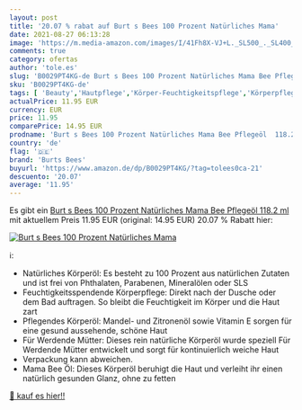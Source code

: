 ```yaml
---
layout: post
title: '20.07 % rabat auf Burt s Bees 100 Prozent Natürliches Mama'
date: 2021-08-27 06:13:28
image: 'https://m.media-amazon.com/images/I/41Fh8X-VJ+L._SL500_._SL400_.jpg'
comments: true
category: ofertas
author: 'tole.es'
slug: 'B0029PT4KG-de Burt s Bees 100 Prozent Natürliches Mama Bee Pflegeöl...'
sku: 'B0029PT4KG-de'
tags: [ 'Beauty','Hautpflege','Körper-Feuchtigkeitspflege','Körperpflege','Körperöle','burts bees', ]
actualPrice: 11.95 EUR
currency: EUR
price: 11.95
comparePrice: 14.95 EUR
prodname: 'Burt s Bees 100 Prozent Natürliches Mama Bee Pflegeöl  118.2 ml'
country: 'de'
flag: '🇩🇪'
brand: 'Burts Bees'
buyurl: 'https://www.amazon.de/dp/B0029PT4KG/?tag=tolees0ca-21'
descuento: '20.07'
average: '11.95'
---
```


Es gibt ein [Burt s Bees 100 Prozent Natürliches Mama Bee Pflegeöl  118.2 ml](https://www.amazon.de/dp/B0029PT4KG/?tag=tolees0ca-21) mit aktuellem Preis 11.95 EUR (original: 14.95 EUR) 20.07 % Rabatt hier:

[![Burt s Bees 100 Prozent Natürliches Mama](https://m.media-amazon.com/images/I/41Fh8X-VJ+L._SL500_._SL400_.jpg)](https://www.amazon.de/dp/B0029PT4KG/?tag=tolees0ca-21)

ℹ️:

- Natürliches Körperöl: Es besteht zu 100 Prozent aus natürlichen Zutaten und ist frei von Phthalaten, Parabenen, Mineralölen oder SLS
- Feuchtigkeitsspendende Körperpflege: Direkt nach der Dusche oder dem Bad auftragen. So bleibt die Feuchtigkeit im Körper und die Haut zart
- Pflegendes Körperöl: Mandel- und Zitronenöl sowie Vitamin E sorgen für eine gesund aussehende, schöne Haut
- Für Werdende Mütter: Dieses rein natürliche Körperöl wurde speziell Für Werdende Mütter entwickelt und sorgt für kontinuierlich weiche Haut
- Verpackung kann abweichen.
- Mama Bee Öl: Dieses Körperöl beruhigt die Haut und verleiht ihr einen natürlich gesunden Glanz, ohne zu fetten

[🛒 kauf es hier!!](https://www.amazon.de/dp/B0029PT4KG/?tag=tolees0ca-21)
